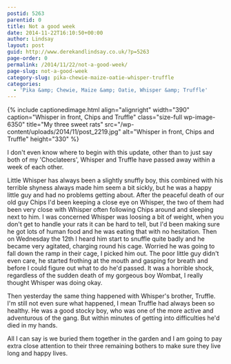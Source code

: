 ```yaml
---
postid: 5263
parentid: 0
title: Not a good week
date: 2014-11-22T16:10:50+00:00
author: Lindsay
layout: post
guid: http://www.derekandlindsay.co.uk/?p=5263
page-order: 0
permalink: /2014/11/22/not-a-good-week/
page-slug: not-a-good-week
category-slug: pika-chewie-maize-oatie-whisper-truffle
categories:
  - 'Pika &amp; Chewie, Maize &amp; Oatie, Whisper &amp; Truffle'
---
```

{% include captionedimage.html align="alignright" width="390" caption="Whisper in front, Chips and Truffle" class="size-full wp-image-6350" title="My three sweet rats" src="/wp-content/uploads/2014/11/post_2219.jpg" alt="Whisper in front, Chips and Truffle" height="330" %} 

I don't even know where to begin with this update, other than to just say both of my 'Choclateers', Whisper and Truffle have passed away within a week of each other.

Little Whisper has always been a slightly snuffly boy, this combined with his terrible shyness always made him seem a bit sickly, but he was a happy little guy and had no problems getting about. After the peaceful death of our old guy Chips I'd been keeping a close eye on Whisper, the two of them had been very close with Whisper often following Chips around and sleeping next to him. I was concerned Whisper was loosing a bit of weight, when you don't get to handle your rats it can be hard to tell, but I'd been making sure he got lots of human food and he was eating that with no hesitation. Then on Wednesday the 12th I heard him start to snuffle quite badly and he became very agitated, charging round his cage. Worried he was going to fall down the ramp in their cage, I picked him out. The poor little guy didn't even care, he started frothing at the mouth and gasping for breath and before I could figure out what to do he'd passed. It was a horrible shock, regardless of the sudden death of my gorgeous boy Wombat, I really thought Whisper was doing okay.

Then yesterday the same thing happened with Whisper's brother, Truffle. I'm still not even sure what happened, I mean Truffle had always been so healthy. He was a good stocky boy, who was one of the more active and adventurous of the gang. But within minutes of getting into difficulties he'd died in my hands.

All I can say is we buried them together in the garden and I am going to pay extra close attention to their three remaining bothers to make sure they live long and happy lives.